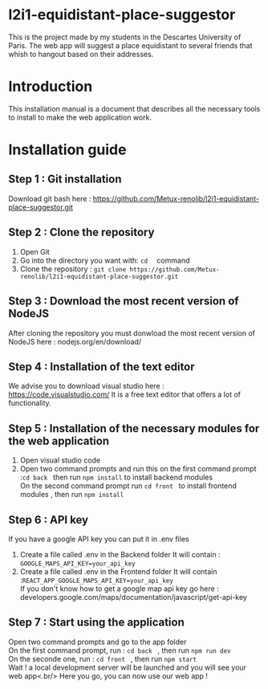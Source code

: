 # l2i1-equidistant-place-suggestor
This is the project made by my students in the Descartes University of Paris. The web app will suggest a place equidistant to several friends that whish to hangout based on their addresses.

# Introduction
This installation manual is a document that describes all the necessary tools to install to make the web application work.

# Installation guide

##  Step 1 : Git installation
Download git bash here : https://github.com/Metux-renolib/l2i1-equidistant-place-suggestor.git <br/>

##  Step 2 : Clone the repository <br/>
1. Open Git <br/>
2. Go into the directory you want with: `cd  ` command <br/>
3. Clone the repository :
`git clone https://github.com/Metux-renolib/l2i1-equidistant-place-suggestor.git `
## Step 3 : Download the most recent version of NodeJS
After cloning the repository you must donwload the most recent version of NodeJS here : nodejs.org/en/download/ <br/>

## Step 4 : Installation of the text editor 
We advise you to download visual studio here : https://code.visualstudio.com/
It is a free text editor that offers a lot of functionality.

## Step 5 : Installation of the necessary modules for the web application <br/>
1. Open visual studio code <br/>
2. Open two command prompts and run this on the first command prompt :`cd back ` then run `npm install` to install backend modules <br/> 
   On the second command prompt run `cd front ` to install frontend modules , then run `npm install`</br>

## Step 6 : API key
If you have a google API key you can put it in .env files<br/>
1. Create a file called .env in the Backend folder
   It will contain : `GOOGLE_MAPS_API_KEY=your_api_key `<br/> 
2. Create a file called .env in the Frontend folder 
   It will contain :`REACT_APP_GOOGLE_MAPS_API_KEY=your_api_key `<br/> 
If you don't know how to get a google map api key go here : developers.google.com/maps/documentation/javascript/get-api-key <br/>

## Step 7 : Start using the application
Open two command prompts and go to the app folder <br/>
On the first command prompt, run : `cd back ` ,  then run `npm run dev ` <br/>
On the seconde one, run  : `cd front ` , then run `npm start ` <br/>
Wait ! a local development server will be launched and you will see your web app<.br/>
Here you go, you can now use our web app ! <br/>
